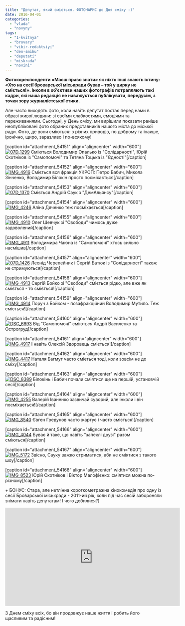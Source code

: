 ```yaml
---
title: "Депутат, який сміється. ФОТОНАРИС до Дня сміху :)"
date: 2016-04-01
categories: 
  - "vlada"
  - "novyny"
tags: 
  - "1-kvitnya"
  - "brovary"
  - "vibir-redaktsiyi"
  - "den-smihu"
  - "deputati"
  - "miskrada"
  - "novini"
---
```


**Фотокореспонденти «Маєш право знати» як ніхто інші знають істину: «Хто на сесії броварської міськради бував – той у цирку не сміється!». Інколи в об’єктиви наших фотографів потрапляють такі кадри, які наша редакція не наважується публікувати, передусім, з точки зору журналістської етики.**

Але часто виходять фото, коли навіть депутат постає перед нами в образі живої людини: зі своїми слабкостями, емоціями та переживаннями. Сьогодні, у День сміху, ми вирішили показати раніше неопубліковані фото обраних представників нашого міста до міської ради. Фото, де вони сміються: з різних приводів, по доброму та інакше, іронічно, щиро, заразливо і по-всякому!

\[caption id="attachment\_54151" align="aligncenter" width="600"\][![07D_1299](https://mpz.brovary.org/wp-content/uploads/2016/04/07D_1299.jpg)](https://mpz.brovary.org/wp-content/uploads/2016/04/07D_1299.jpg) Сміються Володимир Опалько із "Солідарності", Юрій Скотніков із "Самопомочі" та Тетяна Тоцька із "Єдності"\[/caption\]

\[caption id="attachment\_54152" align="aligncenter" width="600"\][![IMG_4916](https://mpz.brovary.org/wp-content/uploads/2016/04/IMG_4916.jpg)](https://mpz.brovary.org/wp-content/uploads/2016/04/IMG_4916.jpg) Сміється вся фракція УКРОП: Петро Бабич, Микола Зінченко, Володимир Білокін просто посміхається\[/caption\]

\[caption id="attachment\_54153" align="aligncenter" width="600"\][![07D_1370](https://mpz.brovary.org/wp-content/uploads/2016/04/07D_1370.jpg)](https://mpz.brovary.org/wp-content/uploads/2016/04/07D_1370.jpg) Сміється Андрій Саук з "ДемАльянсу"\[/caption\]

\[caption id="attachment\_54154" align="aligncenter" width="600"\][![IMG_4246](https://mpz.brovary.org/wp-content/uploads/2016/04/IMG_4246.jpg)](https://mpz.brovary.org/wp-content/uploads/2016/04/IMG_4246.jpg) Аліна Дяченко теж посміхається\[/caption\]

\[caption id="attachment\_54155" align="aligncenter" width="600"\][![IMG_4910](https://mpz.brovary.org/wp-content/uploads/2016/04/IMG_4910.jpg)](https://mpz.brovary.org/wp-content/uploads/2016/04/IMG_4910.jpg) Олег Шевчук зі "Свободи" чимось дуже задоволений\[/caption\]

\[caption id="attachment\_54156" align="aligncenter" width="600"\][![IMG_4911](https://mpz.brovary.org/wp-content/uploads/2016/04/IMG_4911.jpg)](https://mpz.brovary.org/wp-content/uploads/2016/04/IMG_4911.jpg) Володимира Чаюна із "Самопомочі" хтось сильно насмішив\[/caption\]

\[caption id="attachment\_54157" align="aligncenter" width="600"\][![07D_1426](https://mpz.brovary.org/wp-content/uploads/2016/04/07D_1426.jpg)](https://mpz.brovary.org/wp-content/uploads/2016/04/07D_1426.jpg) Леонід Черепейник і Сергій Батюк із "Солідарності" також не стримуються\[/caption\]

\[caption id="attachment\_54158" align="aligncenter" width="600"\][![IMG_4913](https://mpz.brovary.org/wp-content/uploads/2016/04/IMG_4913.jpg)](https://mpz.brovary.org/wp-content/uploads/2016/04/IMG_4913.jpg) Сергій Бойко зі "Свободи" сміється рідко, але вже як сміється - то сміється!\[/caption\]

\[caption id="attachment\_54159" align="aligncenter" width="600"\][![IMG_4914](https://mpz.brovary.org/wp-content/uploads/2016/04/IMG_4914.jpg)](https://mpz.brovary.org/wp-content/uploads/2016/04/IMG_4914.jpg) Поруч з Бойком - позафракційний Володимир Мутило. Теж сміється!\[/caption\]

\[caption id="attachment\_54160" align="aligncenter" width="600"\][![DSC_6893](https://mpz.brovary.org/wp-content/uploads/2016/04/DSC_6893.jpg)](https://mpz.brovary.org/wp-content/uploads/2016/04/DSC_6893.jpg) Від "Самопомочі" сміються Андрії Василенко та Острогруд\[/caption\]

\[caption id="attachment\_54161" align="aligncenter" width="600"\][![IMG_4917](https://mpz.brovary.org/wp-content/uploads/2016/04/IMG_4917.jpg)](https://mpz.brovary.org/wp-content/uploads/2016/04/IMG_4917.jpg) І навіть Олексій Здоровець сміється!\[/caption\]

\[caption id="attachment\_54162" align="aligncenter" width="600"\][![IMG_4417](https://mpz.brovary.org/wp-content/uploads/2016/04/IMG_4417.jpg)](https://mpz.brovary.org/wp-content/uploads/2016/04/IMG_4417.jpg) Наталя Багмут часто сміється тоді, коли зовсім не до сміху\[/caption\]

\[caption id="attachment\_54163" align="aligncenter" width="600"\][![DSC_8389](https://mpz.brovary.org/wp-content/uploads/2016/04/DSC_8389.jpg)](https://mpz.brovary.org/wp-content/uploads/2016/04/DSC_8389.jpg) Білокінь і Бабич почали сміятися ще на першій, установчій сесії\[/caption\]

\[caption id="attachment\_54164" align="aligncenter" width="600"\][![IMG_4255](https://mpz.brovary.org/wp-content/uploads/2016/04/IMG_4255.jpg)](https://mpz.brovary.org/wp-content/uploads/2016/04/IMG_4255.jpg) Валерій Іваненко зазвичай суворий, але інколи і він посміхається!\[/caption\]

\[caption id="attachment\_54165" align="aligncenter" width="600"\][![IMG_8540](https://mpz.brovary.org/wp-content/uploads/2016/04/IMG_8540.jpg)](https://mpz.brovary.org/wp-content/uploads/2016/04/IMG_8540.jpg) Євген Гредунов часто жартує і часто сміється!\[/caption\]

\[caption id="attachment\_54166" align="aligncenter" width="600"\][![IMG_4044](https://mpz.brovary.org/wp-content/uploads/2016/04/IMG_4044.jpg)](https://mpz.brovary.org/wp-content/uploads/2016/04/IMG_4044.jpg) Буває й таке, що навіть "запеклі друзі" разом сміються\[/caption\]

\[caption id="attachment\_54167" align="aligncenter" width="600"\][![IMG_5172](https://mpz.brovary.org/wp-content/uploads/2016/04/IMG_5172.jpg)](https://mpz.brovary.org/wp-content/uploads/2016/04/IMG_5172.jpg) Звісно, Сауку важко стриматися, аби не сміятися з такого шоу\[/caption\]

\[caption id="attachment\_54168" align="aligncenter" width="600"\][![IMG_8523](https://mpz.brovary.org/wp-content/uploads/2016/04/IMG_8523.jpg)](https://mpz.brovary.org/wp-content/uploads/2016/04/IMG_8523.jpg) Юрій Скотніков і Віктор Малофієнко: сміятися можна по-різному\[/caption\]

\+ БОНУС: Стара, але нетлінна короткометражна кінокомедія про одну із сесії Броварської міськради - 2011-ий рік, коли під час сесій забороняли знімати навіть депутатам! І чого добилися?)

<iframe src="https://www.youtube.com/embed/77lwLGI6AKQ" width="560" height="315" frameborder="0" allowfullscreen="allowfullscreen"></iframe>

З Днем сміху всіх, бо він продовжує наше життя і робить його щасливим та радісним!

